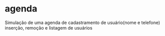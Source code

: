 # agenda
Simulação de uma agenda de cadastramento de usuário(nome e telefone)
inserção, remoção e listagem de usuários
